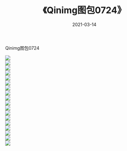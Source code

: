 ﻿---
layout: post
title:  《Qinimg图包0724》
date:   2021-03-14
img: http://imgx.orgx.ga/Qinimg图包/Qinimg图包0724/000.jpg
categories: [美女, 清纯, 唯美]
---

Qinimg图包0724

 ![](http://imgx.orgx.ga/Qinimg图包/Qinimg图包0724/001.jpg) <br>![](http://imgx.orgx.ga/Qinimg图包/Qinimg图包0724/002.jpg) <br>![](http://imgx.orgx.ga/Qinimg图包/Qinimg图包0724/003.jpg) <br>![](http://imgx.orgx.ga/Qinimg图包/Qinimg图包0724/004.jpg) <br>![](http://imgx.orgx.ga/Qinimg图包/Qinimg图包0724/005.jpg) <br>![](http://imgx.orgx.ga/Qinimg图包/Qinimg图包0724/006.jpg) <br>![](http://imgx.orgx.ga/Qinimg图包/Qinimg图包0724/007.jpg) <br>![](http://imgx.orgx.ga/Qinimg图包/Qinimg图包0724/008.jpg) <br>![](http://imgx.orgx.ga/Qinimg图包/Qinimg图包0724/009.jpg) <br>![](http://imgx.orgx.ga/Qinimg图包/Qinimg图包0724/010.jpg) <br>![](http://imgx.orgx.ga/Qinimg图包/Qinimg图包0724/011.jpg) <br>![](http://imgx.orgx.ga/Qinimg图包/Qinimg图包0724/012.jpg) <br>![](http://imgx.orgx.ga/Qinimg图包/Qinimg图包0724/013.jpg) <br>![](http://imgx.orgx.ga/Qinimg图包/Qinimg图包0724/014.jpg) <br>![](http://imgx.orgx.ga/Qinimg图包/Qinimg图包0724/015.jpg) <br>![](http://imgx.orgx.ga/Qinimg图包/Qinimg图包0724/016.jpg) <br>![](http://imgx.orgx.ga/Qinimg图包/Qinimg图包0724/017.jpg) <br>![](http://imgx.orgx.ga/Qinimg图包/Qinimg图包0724/018.jpg) <br>